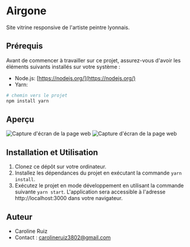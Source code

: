 # Airgone
Site vitrine responsive de l'artiste peintre lyonnais. 

## Prérequis

Avant de commencer à travailler sur ce projet, assurez-vous d'avoir les éléments suivants installés sur votre système :

- Node.js: [https://nodejs.org/](https://nodejs.org/)
- Yarn:
```bash
# chemin vers le projet
npm install yarn
```

## Aperçu

![Capture d'écran de la page web](https://i.ibb.co/yVVCRfP/Capture-d-cran-2024-09-20-131852.png)
![Capture d'écran de la page web](https://i.ibb.co/dmFWH5t/Capture-d-cran-2024-09-20-132344.png)

## Installation et Utilisation

1. Clonez ce dépôt sur votre ordinateur.
2. Installez les dépendances du projet en exécutant la commande `yarn install`.
3. Exécutez le projet en mode développement en utilisant la commande suivante `yarn start`.
L'application sera accessible à l'adresse http://localhost:3000 dans votre navigateur.

## Auteur

- Caroline Ruiz
- Contact : carolineruiz3802@gmail.com

